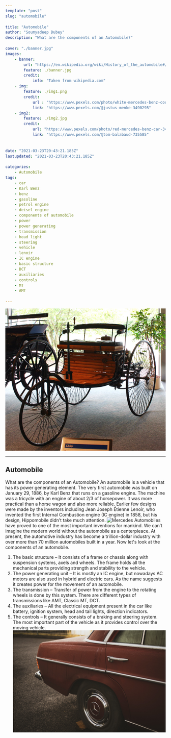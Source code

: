 ```yaml
---
template: "post"
slug: "automobile"

title: "Automobile"
author: "Soumyadeep Dubey"
description: "What are the components of an Automobile?"

cover: "./banner.jpg"
images:
    - banner:
        url: "https://en.wikipedia.org/wiki/History_of_the_automobile#/media/File:Benz-1.jpg"
        feature: ./banner.jpg
        credit:
            info: "Taken from wikipedia.com"
    - img:
        feature: ./img1.png
        credit:
        	url : "https://www.pexels.com/photo/white-mercedes-benz-coupe-parked-on-road-side-5214193/"
        	link: "https://www.pexels.com/@justus-menke-3490295"
    - img2:
        feature: ./img2.jpg
        credit:
        	url: "https://www.pexels.com/photo/red-mercedes-benz-car-3404387/"
        	link: "https://www.pexels.com/@tom-balabaud-735585"


date: "2021-03-23T20:43:21.185Z"
lastupdated: "2021-03-23T20:43:21.185Z"

categories: 
    - Automobile
tags:
    - car
    - Karl Benz
    - benz
    - gasoline
    - petrol engine 
    - deisel engine
    - components of automobile
    - power 
    - power generating
    - transmission
    - head light
    - steering
    - vehicle
    - lenoir
    - IC engine
    - basic structure 
    - DCT
    - auxiliaries 
    - controls 
    - MT
    - AMT

---
```


![First production car by Mercedes](./banner.jpg)

---

## Automobile 
What are the components of an Automobile?
An automobile is a vehicle that has its power generating element. The very first automobile was built on January 29, 1886, by Karl Benz that runs on a gasoline engine. The machine was a tricycle with an engine of about 2/3 of horsepower. It was more practical than a horse wagon and also more reliable. Earlier few designs were made by the inventors including Jean Joseph Étienne Lenoir, who invented the first Internal Combustion engine (IC engine) in 1858, but his design, Hippomobile didn’t take much attention. 
![Mercedes](./img.jpg)
Automobiles have proved to one of the most important inventions for mankind. We can’t imagine the modern world without the automobile as a centerpieace. At present, the automotive industry has become a trillion-dollar industry with over more than 70 million automobiles built in a year.
Now let's look at the components of an automobile.
1. The basic structure – It consists of a frame or chassis along with suspension systems, axels and wheels. The frame holds all the mechanical parts providing strength and stability to the vehicle.  
2. The power generating unit – It is mostly an IC engine, but nowadays AC motors are also used in hybrid and electric cars. As the name suggests it creates power for the movement of an automobile.
3. The transmission – Transfer of power from the engine to the rotating wheels is done by this system. There are different types of transmissions like AMT, Classic MT, DCT.
4. The auxiliaries – All the electrical equipment present in the car like battery, ignition system, head and tail lights, direction indicators.
5. The controls – It generally consists of a braking and steering system. The most important part of the vehicle as it provides control over the moving vehicle.
![Mercedes](./img1.jpg)


